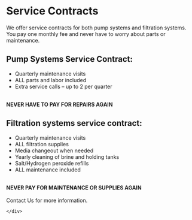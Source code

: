 <script src="{{ '/js/collapsible.js?v=' | append: site.github.build_revision | relative_url }}"></script>

<div id="root">
    <div id="serviceContracts">
        <h1 class="serviceContracts-header">Service Contracts</h1>
        <div>
            We offer service contracts for both pump systems and filtration systems.  You pay one monthly fee and never have to worry about parts or maintenance.
            <div class="outerList">
                <h2>Pump Systems Service Contract:</h2>
                <div class = "list">
                    <ul>
                        <li>Quarterly maintenance visits</li>
                        <li>ALL parts and labor included</li>
                        <li>Extra service calls – up to 2 per quarter</li>
                    </ul>
                    <br>
                </div>
                <b>NEVER HAVE TO PAY FOR REPAIRS AGAIN</b>
            </div>
            <div class = "outerList">
                <h2>Filtration systems service contract:</h2>
                <div class = "list">
                    <ul>
                        <li>Quarterly maintenance visits</li>
                        <li>ALL filtration supplies</li>
                        <li>Media changeout when needed</li>
                        <li>Yearly cleaning of brine and holding tanks</li>
                        <li>Salt/Hydrogen peroxide refills</li>
                        <li>ALL maintenance included</li>
                    </ul>
                </div>
                <br>
                <b>NEVER PAY FOR MAINTENANCE OR SUPPLIES AGAIN</b>
            </div>
            <br>
            <a>Contact Us for more information.</a>
        </div>
        
    </div>
</div>
